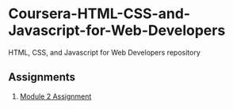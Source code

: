 # Coursera-HTML-CSS-and-Javascript-for-Web-Developers
HTML, CSS, and Javascript for Web Developers repository

## Assignments

1. [Module 2 Assignment](https://maximsaveliev.github.io/Coursera-HTML-CSS-and-Javascript-for-Web-Developers/module2_solution/)
